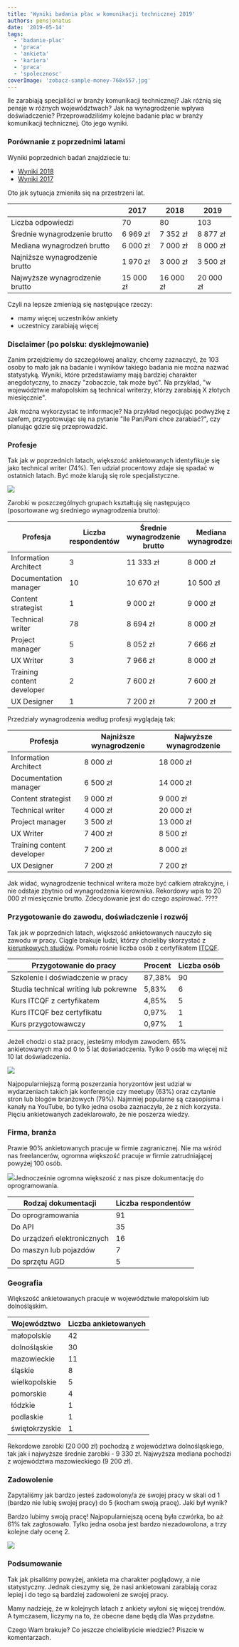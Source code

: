 ```yaml
---
title: 'Wyniki badania płac w komunikacji technicznej 2019'
authors: pensjonatus
date: '2019-05-14'
tags:
  - 'badanie-plac'
  - 'praca'
  - 'ankieta'
  - 'kariera'
  - 'praca'
  - 'spolecznosc'
coverImage: 'zobacz-sample-money-768x557.jpg'
---
```


Ile zarabiają specjaliści w branży komunikacji technicznej? Jak różnią się
pensje w różnych województwach? Jak na wynagrodzenie wpływa doświadczenie?
Przeprowadziliśmy kolejne badanie płac w branży komunikacji technicznej. Oto
jego wyniki.

<!--truncate-->

### Porównanie z poprzednimi latami

Wyniki poprzednich badań znajdziecie tu:

- [Wyniki 2018](http://techwriter.pl/wyniki-badania-plac-w-komunikacji-technicznej-2018/)
- [Wyniki 2017](http://techwriter.pl/wyniki-badania-plac-w-komunikacji-technicznej/)

Oto jak sytuacja zmieniła się na przestrzeni lat.

|                                | 2017      | 2018      | 2019      |
| ------------------------------ | --------- | --------- | --------- |
| Liczba odpowiedzi              | 70        | 80        | 103       |
| Średnie wynagrodzenie brutto   | 6 969 zł  | 7 352 zł  | 8 877 zł  |
| Mediana wynagrodzeń brutto     | 6 000 zł  | 7 000 zł  | 8 000 zł  |
| Najniższe wynagrodzenie brutto | 1 970 zł  | 3 000 zł  | 3 500 zł  |
| Najwyższe wynagrodzenie brutto | 15 000 zł | 16 000 zł | 20 000 zł |

Czyli na lepsze zmieniają się następujące rzeczy:

- mamy więcej uczestników ankiety
- uczestnicy zarabiają więcej

### Disclaimer (po polsku: dysklejmowanie)

Zanim przejdziemy do szczegółowej analizy, chcemy zaznaczyć, że 103 osoby to
mało jak na badanie i wyników takiego badania nie można nazwać statystyką.
Wyniki, które przedstawiamy mają bardziej charakter anegdotyczny, to znaczy
"zobaczcie, tak może być". Na przykład, "w województwie małopolskim są technical
writerzy, którzy zarabiają X złotych miesięcznie".

Jak można wykorzystać te informacje? Na przykład negocjując podwyżkę z szefem,
przygotowując się na pytanie "Ile Pan/Pani chce zarabiać?", czy planując gdzie
się przeprowadzić.

### Profesje

Tak jak w poprzednich latach, większość ankietowanych identyfikuje się jako
technical writer (74%). Ten udział procentowy zdaje się spadać w ostatnich
latach. Być może klarują się role specjalistyczne.

![](images/percentage-of-technical-writers.png)

Zarobki w poszczególnych grupach kształtują się następująco (posortowane wg
średniego wynagrodzenia brutto):

| Profesja                   | Liczba respondentów | Średnie wynagrodzenie brutto | Mediana wynagrodzeń |
| -------------------------- | ------------------- | ---------------------------- | ------------------- |
| Information Architect      | 3                   | 11 333 zł                    | 8 000 zł            |
| Documentation manager      | 10                  | 10 670 zł                    | 10 500 zł           |
| Content strategist         | 1                   | 9 000 zł                     | 9 000 zł            |
| Technical writer           | 78                  | 8 694 zł                     | 8 000 zł            |
| Project manager            | 5                   | 8 052 zł                     | 7 666 zł            |
| UX Writer                  | 3                   | 7 966 zł                     | 8 000 zł            |
| Training content developer | 2                   | 7 600 zł                     | 7 600 zł            |
| UX Designer                | 1                   | 7 200 zł                     | 7 200 zł            |

Przedziały wynagrodzenia według profesji wyglądają tak:

| Profesja                   | Najniższe wynagrodzenie | Najwyższe wynagrodzenie |
| -------------------------- | ----------------------- | ----------------------- |
| Information Architect      | 8 000 zł                | 18 000 zł               |
| Documentation manager      | 6 500 zł                | 14 000 zł               |
| Content strategist         | 9 000 zł                | 9 000 zł                |
| Technical writer           | 4 000 zł                | 20 000 zł               |
| Project manager            | 3 500 zł                | 13 000 zł               |
| UX Writer                  | 7 400 zł                | 8 500 zł                |
| Training content developer | 7 200 zł                | 8 000 zł                |
| UX Designer                | 7 200 zł                | 7 200 zł                |

Jak widać, wynagrodzenie technical writera może być całkiem atrakcyjne, i nie
odstaje zbytnio od wynagrodzenia kierownika. Rekordowy wpis to 20 000 zł
miesięcznie brutto. Zdecydowanie jest do czego aspirować. ????

### Przygotowanie do zawodu, doświadczenie i rozwój

Tak jak w poprzednich latach, większość ankietowanych nauczyło się zawodu w
pracy. Ciągle brakuje ludzi, którzy chcieliby skorzystać z
[kierunkowych studiów](https://www.vistula.edu.pl/kierunki-studiow/kontynuacja-edukacji/studia-podyplomowe/informatyka/komunikacja-techniczna).
Pomału rośnie liczba osób z certyfikatem [ITCQF](http://itcqf.org/).

| Przygotowanie do pracy                | Procent | Liczba osób |
| ------------------------------------- | ------- | ----------- |
| Szkolenie i doświadczenie w pracy     | 87,38%  | 90          |
| Studia technical writing lub pokrewne | 5,83%   | 6           |
| Kurs ITCQF z certyfikatem             | 4,85%   | 5           |
| Kurs ITCQF bez certyfikatu            | 0,97%   | 1           |
| Kurs przygotowawczy                   | 0,97%   | 1           |

Jeżeli chodzi o staż pracy, jesteśmy młodym zawodem. 65% ankietowanych ma od 0
to 5 lat doświadczenia. Tylko 9 osób ma więcej niż 10 lat doświadczenia.

![](images/Staz-pracy.png)

Najpopularniejszą formą poszerzania horyzontów jest udział w wydarzeniach takich
jak konferencje czy meetupy (63%) oraz czytanie stron lub blogów branżowych
(79%). Najmniej popularne są czasopisma i kanały na YouTube, bo tylko jedna
osoba zaznaczyła, że z nich korzysta. Pięciu ankietowanych zadeklarowało, że nie
poszerza wiedzy.

### Firma, branża

Prawie 90% ankietowanych pracuje w firmie zagranicznej. Nie ma wśród nas
freelancerów, ogromna większość pracuje w firmie zatrudniającej powyżej 100
osób.

![](images/wielkosc-firmy.png)Jednocześnie ogromna większość z nas pisze
dokumentację do oprogramowania.

| Rodzaj dokumentacji         | Liczba respondentów |
| --------------------------- | ------------------- |
| Do oprogramowania           | 91                  |
| Do API                      | 35                  |
| Do urządzeń elektronicznych | 16                  |
| Do maszyn lub pojazdów      | 7                   |
| Do sprzętu AGD              | 5                   |

### Geografia

Większość ankietowanych pracuje w województwie małopolskim lub dolnośląskim.

| Województwo    | Liczba ankietowanych |
| -------------- | -------------------- |
| małopolskie    | 42                   |
| dolnośląskie   | 30                   |
| mazowieckie    | 11                   |
| śląskie        | 8                    |
| wielkopolskie  | 5                    |
| pomorskie      | 4                    |
| łódzkie        | 1                    |
| podlaskie      | 1                    |
| świętokrzyskie | 1                    |

Rekordowe zarobki (20 000 zł) pochodzą z województwa dolnośląskiego, tak jak i
najwyższe średnie zarobki - 9 330 zł. Najwyższa mediana pochodzi z województwa
mazowieckiego (9 200 zł).

### Zadowolenie

Zapytaliśmy jak bardzo jesteś zadowolony/a ze swojej pracy w skali od 1 (bardzo
nie lubię swojej pracy) do 5 (kocham swoją pracę). Jaki był wynik?

Bardzo lubimy swoją pracę! Najpopularniejszą oceną była czwórka, bo aż 61% tak
zagłosowało. Tylko jedna osoba jest bardzo niezadowolona, a trzy kolejne dały
ocenę 2.

![](images/happiness.png)

### Podsumowanie

Tak jak pisaliśmy powyżej, ankieta ma charakter poglądowy, a nie statystyczny.
Jednak cieszymy się, że nasi ankietowani zarabiają coraz lepiej i do tego są
bardziej zadowoleni ze swojej pracy.

Mamy nadzieję, że w kolejnych latach z ankiety wyłoni się więcej trendów. A
tymczasem, liczymy na to, że obecne dane będą dla Was przydatne.

Czego Wam brakuje? Co jeszcze chcielibyście wiedzieć? Piszcie w komentarzach.
